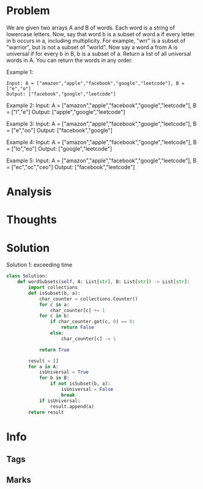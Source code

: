 # Problem
We are given two arrays A and B of words.  Each word is a string of lowercase letters.
Now, say that word b is a subset of word a if every letter in b occurs in a, including multiplicity.  For example, "wrr" is a subset of "warrior", but is not a subset of "world".
Now say a word a from A is universal if for every b in B, b is a subset of a. 
Return a list of all universal words in A.  You can return the words in any order.


Example 1:
```
Input: A = ["amazon","apple","facebook","google","leetcode"], B = ["e","o"]
Output: ["facebook","google","leetcode"]
```

Example 2:
Input: A = ["amazon","apple","facebook","google","leetcode"], B = ["l","e"]
Output: ["apple","google","leetcode"]

Example 3:
Input: A = ["amazon","apple","facebook","google","leetcode"], B = ["e","oo"]
Output: ["facebook","google"]

Example 4:
Input: A = ["amazon","apple","facebook","google","leetcode"], B = ["lo","eo"]
Output: ["google","leetcode"]

Example 5:
Input: A = ["amazon","apple","facebook","google","leetcode"], B = ["ec","oc","ceo"]
Output: ["facebook","leetcode"]
# Analysis

# Thoughts

# Solution
Solution 1: exceeding time 
```python
class Solution:
    def wordSubsets(self, A: List[str], B: List[str]) -> List[str]:
        import collections
        def isSubset(b, a):
            char_counter = collections.Counter()
            for c in a:
                char_counter[c] += 1
            for c in b:
                if char_counter.get(c, 0) == 0:
                    return False
                else:
                    char_counter[c] -= 1

            return True

        result = []
        for a in A:
            isUniversal = True
            for b in B:
                if not isSubset(b, a):
                    isUniversal = False
                    break
            if isUniversal:
                result.append(a)
        return result

```

# Info
## Tags


## Marks

[comment]: <timestamp:2019-05-02>

